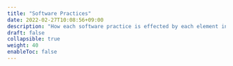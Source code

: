 ```yaml
---
title: "Software Practices"
date: 2022-02-27T10:08:56+09:00
description: "How each software practice is effected by each element in your context."
draft: false
collapsible: true
weight: 40
enableToc: false
---
```

